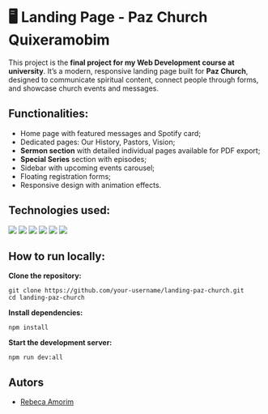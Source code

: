 
# 🖥️ Landing Page - Paz Church Quixeramobim

This project is the **final project for my Web Development course at university**. It’s a modern, responsive landing page built for **Paz Church**, designed to communicate spiritual content, connect people through forms, and showcase church events and messages.


## Functionalities:

- Home page with featured messages and Spotify card;
- Dedicated pages: Our History, Pastors, Vision;
- **Sermon section** with detailed individual pages available for PDF export;
- **Special Series** section with episodes;
- Sidebar with upcoming events carousel;
- Floating registration forms;
- Responsive design with animation effects.


## Technologies used:

<p align="left">
  <img src="https://img.shields.io/badge/React-20232A?style=for-the-badge&logo=react&logoColor=61DAFB" />
  <img src="https://img.shields.io/badge/Vite-646CFF?style=for-the-badge&logo=vite&logoColor=white" />
  <img src="https://img.shields.io/badge/React_Router-CA4245?style=for-the-badge&logo=react-router&logoColor=white" />
  <img src="https://img.shields.io/badge/jsPDF-black?style=for-the-badge" />
  <img src="https://img.shields.io/badge/React_Icons-E91E63?style=for-the-badge" />
  <img src="https://img.shields.io/badge/CSS--Modules-000?style=for-the-badge&logo=css3&logoColor=white" />
</p>

## How to run locally:

**Clone the repository:**

    git clone https://github.com/your-username/landing-paz-church.git
    cd landing-paz-church

**Install dependencies:**

    npm install

**Start the development server:**

    npm run dev:all
## Autors

- [Rebeca Amorim](https://www.github.com/Rebeusca)

